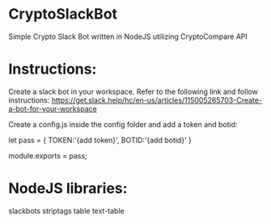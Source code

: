 # CryptoSlackBot
Simple Crypto Slack Bot written in NodeJS utilizing CryptoCompare API 

# Instructions: 
Create a slack bot in your workspace. Refer to the following link and follow instructions: 
https://get.slack.help/hc/en-us/articles/115005265703-Create-a-bot-for-your-workspace

Create a config.js inside the config folder and add a token and botid: 

let pass = {
    TOKEN:'{add token}',
    BOTID:'{add botid}'
}

module.exports = pass;



# NodeJS libraries: 
slackbots
striptags
table
text-table
